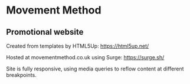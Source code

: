 # Movement Method 

## Promotional website

Created from templates by HTML5Up: https://html5up.net/

Hosted at movementmethod.co.uk using Surge: https://surge.sh/

Site is fully responsive, using media queries to reflow content at different breakpoints. 


